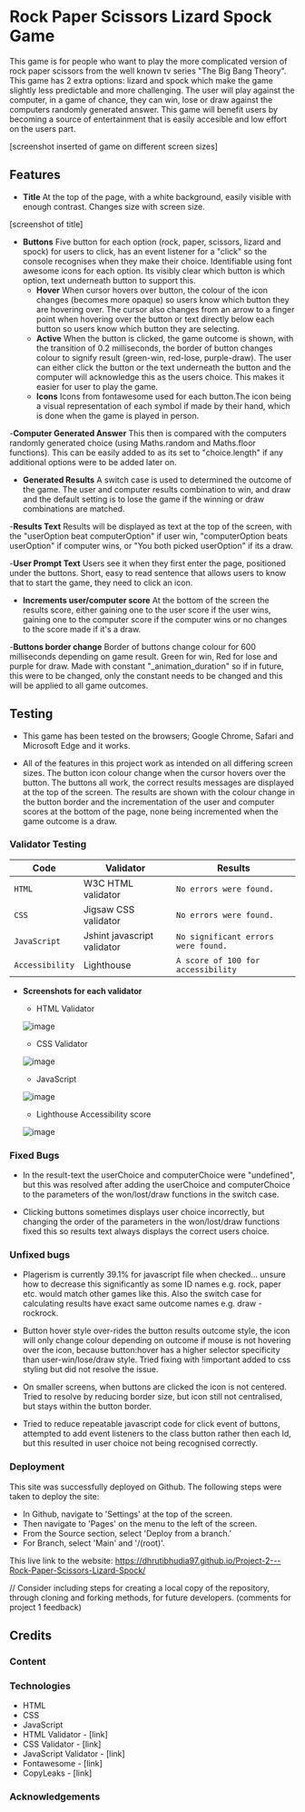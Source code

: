 # Rock Paper Scissors Lizard Spock Game

This game is for people who want to play the more complicated version of rock paper scissors from the well known tv series "The Big Bang Theory". This game has 2 extra options: lizard and spock which make the game slightly less predictable and more challenging. The user will play against the computer, in a game of chance, they can win, lose or draw against the computers randomly generated answer. This game will benefit users by becoming a source of entertainment that is easily accesible and low effort on the users part.

[screenshot inserted of game on different screen sizes]


## Features

- __Title__
At the top of the page, with a white background, easily visible with enough contrast. Changes size with screen size.

 [screenshot of title]

- __Buttons__
Five button for each option (rock, paper, scissors, lizard and spock) for users to click, has an event listener for a "click" so the console recognises when they make their choice. Identifiable using font awesome icons for each option. Its visibly clear which button is which option, text underneath button to support this.
    - __Hover__ 
    When cursor hovers over button, the colour of the icon changes (becomes more opaque) so users know which button they are hovering over. The cursor also changes from an arrow to a finger point when hovering over the button or text directly below each button so users know which button they are selecting. 
    - __Active__
    When the button is clicked, the game outcome is shown, with the transition of 0.2 milliseconds, the border of button changes colour to signify result (green-win, red-lose, purple-draw). The user can either click the button or the text underneath the button and the computer will acknowledge this as the users choice. This makes it easier for user to play the game.
    - __Icons__
    Icons from fontawesome used for each button.The icon being a visual representation of each symbol if made by their hand, which is done when the game is played in person. 

-__Computer Generated Answer__
This then is compared with the computers randomly generated choice (using Maths.random and Maths.floor functions). This can be easily added to as its set to "choice.length" if any additional options were to be added later on. 

- __Generated Results__
A switch case is used to determined the outcome of the game. The user and computer results combination to win, and draw and the default setting is to lose the game if the winning or draw combinations are matched.

-__Results Text__
Results will be displayed as text at the top of the screen, with the "userOption beat computerOption" if user win, "computerOption beats userOption" if computer wins, or "You both picked userOption" if its a draw.

-__User Prompt Text__ 
Users see it when they first enter the page, positioned under the buttons. Short, easy to read sentence that allows users to know that to start the game, they need to click an icon.

- __Increments user/computer score__
At the bottom of the screen the results score, either gaining one to the user score if the user wins, gaining one to the computer score if the computer wins or no changes to the score made if it's a draw.

-__Buttons border change__
Border of buttons change colour for 600 milliseconds depending on game result. Green for win, Red for lose and purple for draw. Made with constant "_animation_duration" so if in future, this were to be changed, only the constant needs to be changed and this will be applied to all game outcomes.


## Testing

- This game has been tested on the browsers; Google Chrome, Safari and Microsoft Edge and it works.

- All of the features in this project work as intended on all differing screen sizes. The button icon colour change when the cursor hovers over the button. The buttons all work, the correct results messages are displayed at the top of the screen. The results are shown with the colour change in the button border and the incrementation of the user and computer scores at the bottom of the page, none being incremented when the game outcome is a draw.

### Validator Testing

| Code             | Validator                    | Results                             | 
| -------------    | -------------                | --------                            |      
| `HTML`           | W3C HTML validator           | `No errors were found.`             | 
| `CSS`            | Jigsaw CSS validator         | `No errors were found.`             |      
| `JavaScript`     | Jshint javascript validator  | `No significant errors were found.` |      
| `Accessibility`  | Lighthouse                   | `A score of 100 for accessibility`  |      

  - __Screenshots for each validator__
    - HTML Validator

    ![image](https://user-images.githubusercontent.com/107180641/192340150-4d6e3533-c8da-43e3-9f05-16231e6474ab.png)


    - CSS Validator

    ![image](https://user-images.githubusercontent.com/107180641/192340268-3689a733-60b7-4d39-a61d-364b6e8da19a.png)

    - JavaScript

    ![image](https://user-images.githubusercontent.com/107180641/192344822-5da4fdd6-2fec-4a74-9ca8-8ee118f52a0c.png)


    - Lighthouse Accessibility score

    ![image](https://user-images.githubusercontent.com/107180641/192371205-2b264f17-fc1b-49ae-85f9-27465b62e3a4.png)


### Fixed Bugs
- In the result-text the userChoice and computerChoice were "undefined", but this was resolved after adding the userChoice and computerChoice to the parameters of the won/lost/draw functions in the switch case.

- Clicking buttons sometimes displays user choice incorrectly, but changing the order of the parameters in the won/lost/draw functions fixed this so results text always displays the correct users choice.


### Unfixed bugs
- Plagerism is currently 39.1% for javascript file when checked... unsure how to decrease this significantly as some ID names e.g. rock, paper etc. would match other games like this. Also the switch case for calculating results have exact same outcome names e.g. draw - rockrock.

- Button hover style over-rides the button results outcome style, the icon will only change colour depending on outcome if mouse is not hovering over the icon,  because button:hover has a higher selector specificity than user-win/lose/draw style. Tried fixing with !important added to css styling but did not resolve the issue.

- On smaller screens, when buttons are clicked the icon is not centered. Tried to resolve by reducing border size, but icon still not centralised, but stays within the button border.

- Tried to reduce repeatable javascript code for click event of buttons, attempted to add event listeners to the class button rather then each Id, but this resulted in user choice not being recognised correctly.


### Deployment
This site was successfully deployed on Github.
The following steps were taken to deploy the site:

- In Github, navigate to 'Settings' at the top of the screen.
- Then navigate to 'Pages' on the menu to the left of the screen.
- From the Source section, select 'Deploy from a branch.'
- For Branch, select 'Main' and '/(root)'.
 
This live link to the website:
https://dhrutibhudia97.github.io/Project-2---Rock-Paper-Scissors-Lizard-Spock/

// Consider including steps for creating a local copy of the repository, through cloning and forking methods, for future developers. (comments for project 1 feedback)


## Credits


### Content


### Technologies
- HTML
- CSS
- JavaScript 
- HTML Validator - [link]
- CSS Validator - [link]
- JavaScript Validator - [link]
- Fontawesome - [link]
- CopyLeaks - [link]

### Acknowledgements
